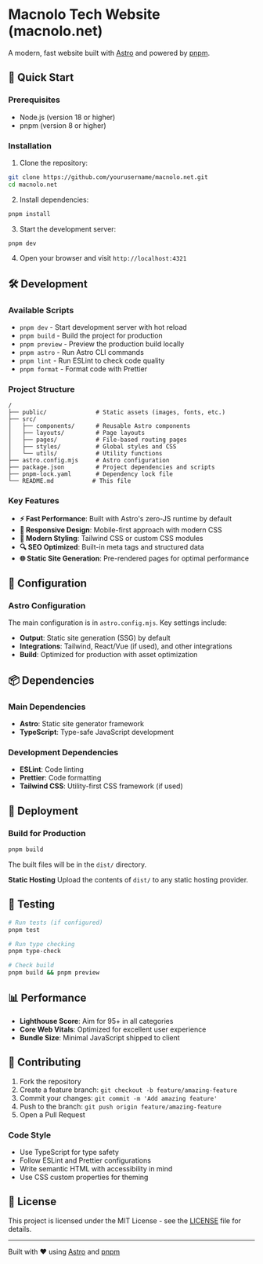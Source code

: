 # Macnolo Tech Website (macnolo.net)

A modern, fast website built with [Astro](https://astro.build) and powered by [pnpm](https://pnpm.io).

## 🚀 Quick Start

### Prerequisites

- Node.js (version 18 or higher)
- pnpm (version 8 or higher)

### Installation

1. Clone the repository:
```bash
git clone https://github.com/yourusername/macnolo.net.git
cd macnolo.net
```

2. Install dependencies:
```bash
pnpm install
```

3. Start the development server:
```bash
pnpm dev
```

4. Open your browser and visit `http://localhost:4321`

## 🛠️ Development

### Available Scripts

- `pnpm dev` - Start development server with hot reload
- `pnpm build` - Build the project for production
- `pnpm preview` - Preview the production build locally
- `pnpm astro` - Run Astro CLI commands
- `pnpm lint` - Run ESLint to check code quality
- `pnpm format` - Format code with Prettier

### Project Structure

```
/
├── public/              # Static assets (images, fonts, etc.)
├── src/
│   ├── components/      # Reusable Astro components
│   ├── layouts/         # Page layouts
│   ├── pages/           # File-based routing pages
│   ├── styles/          # Global styles and CSS
│   └── utils/           # Utility functions
├── astro.config.mjs     # Astro configuration
├── package.json         # Project dependencies and scripts
├── pnpm-lock.yaml       # Dependency lock file
└── README.md           # This file
```

### Key Features

- **⚡ Fast Performance**: Built with Astro's zero-JS runtime by default
- **📱 Responsive Design**: Mobile-first approach with modern CSS
- **🎨 Modern Styling**: Tailwind CSS or custom CSS modules
- **🔍 SEO Optimized**: Built-in meta tags and structured data
- **🌐 Static Site Generation**: Pre-rendered pages for optimal performance

## 🔧 Configuration

### Astro Configuration

The main configuration is in `astro.config.mjs`. Key settings include:

- **Output**: Static site generation (SSG) by default
- **Integrations**: Tailwind, React/Vue (if used), and other integrations
- **Build**: Optimized for production with asset optimization

## 📦 Dependencies

### Main Dependencies
- **Astro**: Static site generator framework
- **TypeScript**: Type-safe JavaScript development

### Development Dependencies
- **ESLint**: Code linting
- **Prettier**: Code formatting
- **Tailwind CSS**: Utility-first CSS framework (if used)

## 🚀 Deployment

### Build for Production

```bash
pnpm build
```

The built files will be in the `dist/` directory.

**Static Hosting**
Upload the contents of `dist/` to any static hosting provider.

## 🧪 Testing

```bash
# Run tests (if configured)
pnpm test

# Run type checking
pnpm type-check

# Check build
pnpm build && pnpm preview
```

## 📊 Performance

- **Lighthouse Score**: Aim for 95+ in all categories
- **Core Web Vitals**: Optimized for excellent user experience
- **Bundle Size**: Minimal JavaScript shipped to client

## 🤝 Contributing

1. Fork the repository
2. Create a feature branch: `git checkout -b feature/amazing-feature`
3. Commit your changes: `git commit -m 'Add amazing feature'`
4. Push to the branch: `git push origin feature/amazing-feature`
5. Open a Pull Request

### Code Style

- Use TypeScript for type safety
- Follow ESLint and Prettier configurations
- Write semantic HTML with accessibility in mind
- Use CSS custom properties for theming

## 📝 License

This project is licensed under the MIT License - see the [LICENSE](LICENSE) file for details.

---

Built with ❤️ using [Astro](https://astro.build) and [pnpm](https://pnpm.io)
